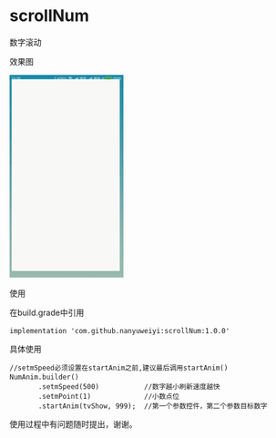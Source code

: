 # scrollNum
数字滚动

效果图

![image](./help.gif)

使用

在build.grade中引用
```
implementation 'com.github.nanyuweiyi:scrollNum:1.0.0'
```

具体使用
```
//setmSpeed必须设置在startAnim之前,建议最后调用startAnim()
NumAnim.builder()
       .setmSpeed(500)           //数字越小刷新速度越快
       .setmPoint(1)             //小数点位
       .startAnim(tvShow, 999);  //第一个参数控件，第二个参数目标数字
```    
            
使用过程中有问题随时提出，谢谢。            




